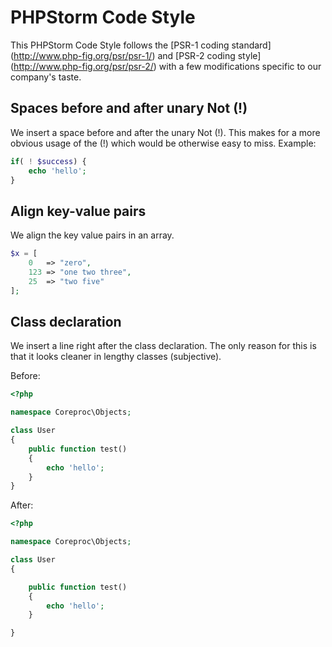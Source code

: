 # PHPStorm Code Style

This PHPStorm Code Style follows the [PSR-1 coding standard] (http://www.php-fig.org/psr/psr-1/) and [PSR-2 coding style] (http://www.php-fig.org/psr/psr-2/) with a few modifications specific to our company's taste.


## Spaces before and after unary Not (!)

We insert a space before and after the unary Not (!). This makes for a more obvious usage of the (!) which would be otherwise easy to miss. Example:

```php
if( ! $success) {
    echo 'hello';
}
```

## Align key-value pairs

We align the key value pairs in an array.

```php
$x = [
    0   => "zero",
    123 => "one two three",
    25  => "two five"
];
```

## Class declaration

We insert a line right after the class declaration. The only reason for this is that it looks cleaner in lengthy classes (subjective).

Before:
```php
<?php

namespace Coreproc\Objects;

class User
{
    public function test()
    {
        echo 'hello';
    }
}
```

After:
```php
<?php

namespace Coreproc\Objects;

class User
{

    public function test()
    {
        echo 'hello';
    }

}
```


